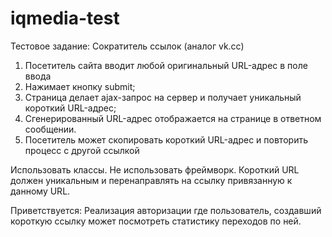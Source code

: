 # iqmedia-test

Тестовое задание:
Сократитель ссылок (аналог vk.cc)

1. Посетитель сайта вводит любой оригинальный URL-адрес в поле ввода
2. Нажимает кнопку submit;
3. Страница делает ajax-запрос на сервер и получает уникальный короткий URL-адрес;
4. Сгенерированный URL-адрес отображается на странице в ответном сообщении.
5. Посетитель может скопировать короткий URL-адрес и повторить процесс с другой ссылкой

Использовать классы. Не использовать фреймворк.
Короткий URL должен уникальным и перенаправлять на ссылку привязанную к данному URL.

Приветствуется:
Реализация авторизации где пользователь, создавший короткую ссылку может посмотреть статистику переходов по ней.